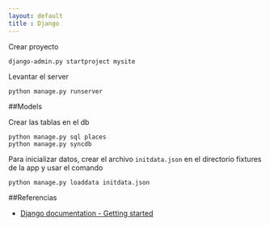 ```yaml
---
layout: default
title : Django
---
```

Crear proyecto

    django-admin.py startproject mysite

Levantar el server

    python manage.py runserver

##Models

Crear las tablas en el db

    python manage.py sql places
    python manage.py syncdb

Para inicializar datos, crear el archivo `initdata.json` en el directorio fixtures de la app y usar el comando

    python manage.py loaddata initdata.json

##Referencias

* [Django documentation - Getting started](https://docs.djangoproject.com/en/dev/intro/)
